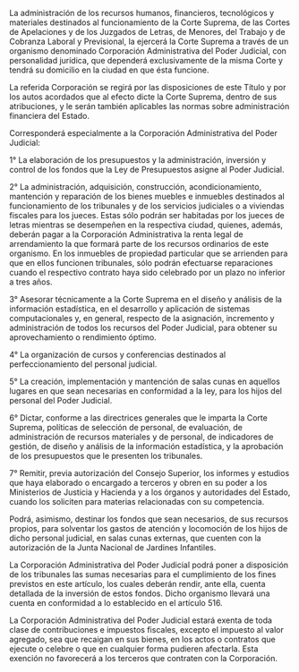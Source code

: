 La administración de los recursos humanos, financieros, tecnológicos y materiales destinados al funcionamiento de la Corte Suprema, de las Cortes de Apelaciones y de los Juzgados de Letras, de Menores, del Trabajo y de Cobranza Laboral y Previsional, la ejercerá la Corte Suprema a través de un organismo denominado Corporación Administrativa del Poder Judicial, con personalidad jurídica, que dependerá exclusivamente de la misma Corte y tendrá su domicilio en la ciudad en que ésta funcione.

La referida Corporación se regirá por las disposiciones de este Título y por los autos acordados que al efecto dicte la Corte Suprema, dentro de sus atribuciones, y le serán también aplicables las normas sobre administración financiera del Estado.

Corresponderá especialmente a la Corporación Administrativa del Poder Judicial:

1° La elaboración de los presupuestos y la administración, inversión y control de los fondos que la Ley de Presupuestos asigne al Poder Judicial.

2° La administración, adquisición, construcción, acondicionamiento, mantención y reparación de los bienes muebles e inmuebles destinados al funcionamiento de los tribunales y de los servicios judiciales o a viviendas fiscales para los jueces. Estas sólo podrán ser habitadas por los jueces de letras mientras se desempeñen en la respectiva ciudad, quienes, además, deberán pagar a la Corporación Administrativa la renta legal de arrendamiento la que formará parte de los recursos ordinarios de este organismo.
En los inmuebles de propiedad particular que se arrienden para que en ellos funcionen tribunales, sólo podrán efectuarse reparaciones cuando el respectivo contrato haya sido celebrado por un plazo no inferior a tres años.

3° Asesorar técnicamente a la Corte Suprema en el diseño y análisis de la información estadística, en el desarrollo y aplicación de sistemas computacionales y, en general, respecto de la asignación, incremento y administración de todos los recursos del Poder Judicial, para obtener su aprovechamiento o rendimiento óptimo.

4° La organización de cursos y conferencias destinados al perfeccionamiento del personal judicial.

5° La creación, implementación y mantención de salas cunas en aquellos lugares en que sean necesarias en conformidad a la ley, para los hijos del personal del Poder Judicial.

6° Dictar, conforme a las directrices generales que le imparta la Corte Suprema, políticas de selección de personal, de evaluación, de administración de recursos materiales y de personal, de indicadores de gestión, de diseño y análisis de la información estadística, y la aprobación de los presupuestos que le presenten los tribunales.

7° Remitir, previa autorización del Consejo Superior, los informes y estudios que haya elaborado o encargado a terceros y obren en su poder a los Ministerios de Justicia y Hacienda y a los órganos y autoridades del Estado, cuando los soliciten para materias relacionadas con su competencia.

Podrá, asimismo, destinar los fondos que sean necesarios, de sus recursos propios, para solventar los gastos de atención y locomoción de los hijos de dicho personal judicial, en salas cunas externas, que cuenten con la autorización de la Junta Nacional de Jardines Infantiles.

La Corporación Administrativa del Poder Judicial podrá poner a disposición de los tribunales las sumas necesarias para el cumplimiento de los fines previstos en este artículo, los cuales deberán rendir, ante ella, cuenta detallada de la inversión de estos fondos. Dicho organismo llevará una cuenta en conformidad a lo establecido en el artículo 516.

La Corporación Administrativa del Poder Judicial estará exenta de toda clase de contribuciones e impuestos fiscales, excepto el impuesto al valor agregado, sea que recaigan en sus bienes, en los actos o contratos que ejecute o celebre o que en cualquier forma pudieren afectarla. Esta exención no favorecerá a los terceros que contraten con la Corporación.
